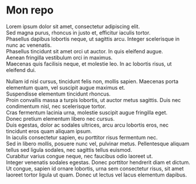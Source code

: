 # Mon repo
Lorem ipsum dolor sit amet, consectetur adipiscing elit.<br> Sed magna purus, rhoncus in justo et, efficitur iaculis tortor.<br> Phasellus dapibus lobortis neque, ut sagittis arcu. Integer scelerisque in nunc ac venenatis.<br> Phasellus tincidunt sit amet orci ut auctor. In quis eleifend augue.<br> Aenean fringilla vestibulum orci in maximus.<br> Maecenas quis facilisis neque, et molestie leo. In ac lobortis risus, ut eleifend dui.

Nullam id nisl cursus, tincidunt felis non, mollis sapien. Maecenas porta elementum quam, vel suscipit augue maximus et. <br>Suspendisse elementum tincidunt rhoncus.<br> Proin convallis massa a turpis lobortis, ut auctor metus sagittis. Duis nec condimentum nisl, nec scelerisque tortor.<br> Cras fermentum lacinia urna, molestie suscipit augue fringilla eget.<br> Donec pretium elementum libero nec cursus.<br> Duis egestas, dolor ac sodales ultrices, arcu arcu lobortis eros, nec tincidunt eros quam aliquam ipsum.<br> In iaculis consectetur sapien, eu porttitor risus fermentum nec.<br> Sed in libero mollis, posuere nunc vel, pulvinar metus. Pellentesque aliquam tellus sed ligula sodales, nec sagittis tellus euismod.<br> Curabitur varius congue neque, nec faucibus odio laoreet ut.<br> Integer venenatis sodales egestas. Donec porttitor hendrerit diam et dictum. Ut congue, sapien id ornare lobortis, urna sem consectetur risus, sit amet laoreet tortor ligula ut quam. Donec ut lectus vel lacus elementum dapibus.

